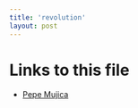 ```yaml
---
title: 'revolution'
layout: post
---
```




# Links to this file

- [Pepe Mujica](/20201109111000-pepe_mujica)
